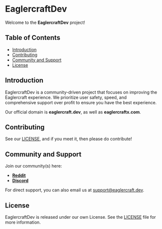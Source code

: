 # EaglercraftDev

Welcome to the **EaglercraftDev** project!

## Table of Contents

- [Introduction](#introduction)
- [Contributing](#contributing)
- [Community and Support](#community-and-support)
- [License](#license)

## Introduction

EaglercraftDev is a community-driven project that focuses on improving the Eaglercraft experience. We prioritize user safety, speed, and comprehensive support over profit to ensure you have the best experience.

Our official domain is **eaglercraft.dev**, as well as **eaglercraftx.com**.

## Contributing

See our [LICENSE](LICENSE.md), and if you meet it, then please do contribute!

## Community and Support

Join our community(s) here:

- **[Reddit](https://reddit.eaglercraft.dev/)**
- **[Discord](https://discord.eaglercraft.dev/)**

For direct support, you can also email us at [support@eaglercraft.dev](mailto:support@eaglercraft.dev).

## License

EaglercraftDev is released under our own License. See the [LICENSE](LICENSE.md) file for more information.
